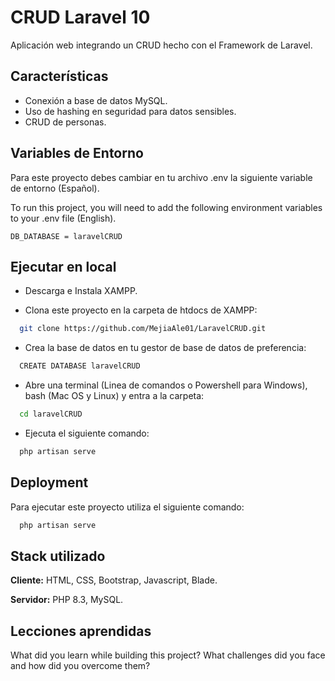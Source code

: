 
# CRUD Laravel 10

Aplicación web integrando un CRUD hecho con el Framework de Laravel.


## Características

- Conexión a base de datos MySQL.
- Uso de hashing en seguridad para datos sensibles.
- CRUD de personas.


## Variables de Entorno

Para este proyecto debes cambiar en tu archivo .env la siguiente variable de entorno (Español).

To run this project, you will need to add the following environment variables to your .env file (English).

`DB_DATABASE = laravelCRUD`

## Ejecutar en local

- Descarga e Instala XAMPP.

- Clona este proyecto en la carpeta de htdocs de XAMPP:

```bash
  git clone https://github.com/MejiaAle01/LaravelCRUD.git
```

- Crea la base de datos en tu gestor de base de datos de preferencia:

```bash
  CREATE DATABASE laravelCRUD
```

- Abre una terminal (Linea de comandos o Powershell para Windows), bash (Mac OS y Linux) y entra a la carpeta:

```bash
  cd laravelCRUD
```

- Ejecuta el siguiente comando:

```bash
  php artisan serve
```


## Deployment

Para ejecutar este proyecto utiliza el siguiente comando:

```bash
  php artisan serve
```


## Stack utilizado

**Cliente:** HTML, CSS, Bootstrap, Javascript, Blade.

**Servidor:** PHP 8.3, MySQL.


## Lecciones aprendidas

What did you learn while building this project? What challenges did you face and how did you overcome them?

